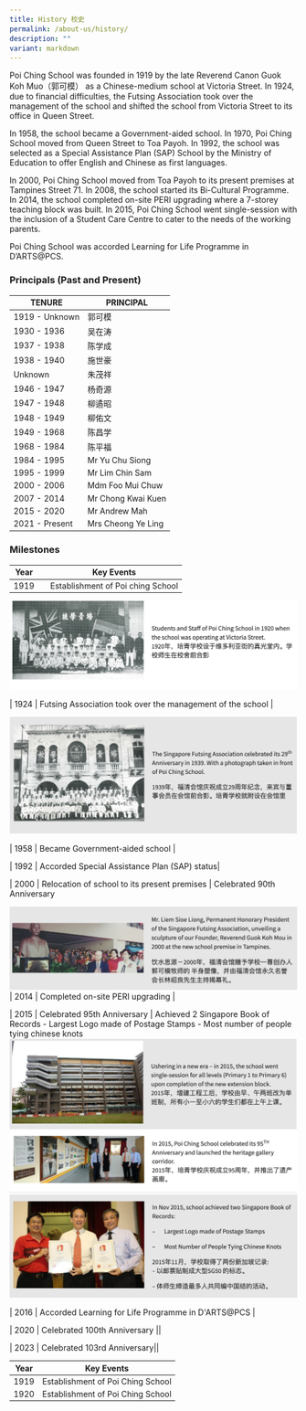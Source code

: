 ```yaml
---
title: History 校史
permalink: /about-us/history/
description: ""
variant: markdown
---
```

Poi Ching School was founded in 1919 by the late Reverend Canon Guok Koh Muo（郭可模） as a Chinese-medium school at Victoria Street. In 1924, due to financial difficulties, the Futsing Association took over the management of the school and shifted the school from Victoria Street to its office in Queen Street.

In 1958, the school became a Government-aided school. In 1970, Poi Ching School moved from Queen Street to Toa Payoh. In 1992, the school was selected as a Special Assistance Plan (SAP) School by the Ministry of Education to offer English and Chinese as first languages.

In 2000, Poi Ching School moved from Toa Payoh to its present premises at Tampines Street 71. In 2008, the school started its Bi-Cultural Programme. In 2014, the school completed on-site PERI upgrading where a 7-storey teaching block was built. In 2015, Poi Ching School went single-session with the inclusion of a Student Care Centre to cater to the needs of the working parents.

Poi Ching School was accorded Learning for Life Programme in D’ARTS@PCS.

### **Principals (Past and Present)**


| **TENURE**      | **PRINCIPAL**        |
|-----------------|----------------------|
|  1919 - Unknown    |  郭可模  |
|  1930 - 1936   |  吴在涛       |
|  1937 - 1938    |  陈学成  |
|  1938 - 1940    |  施世豪     |
|  Unknown    |  朱茂祥     |
|  1946 - 1947    |  杨奇源    |
|  1947 - 1948    |  柳遹昭  |
|  1948 - 1949    |  柳佑文   |
|  1949 - 1968    | 陈昌学   |
|  1968 - 1984    |  陈平福    |
|  1984 - 1995    |  Mr Yu Chu Siong   |
|  1995 - 1999    | Mr Lim Chin Sam    |
|  2000 - 2006    | Mdm Foo Mui Chuw  |
|  2007 - 2014    | Mr Chong Kwai Kuen    |
|  2015 - 2020    | Mr Andrew Mah   |
|  2021 - Present |  Mrs Cheong Ye Ling |



### Milestones


		
		
| Year |  | Key Events|
| -------- | -------- | -------- |
| 1919  || Establishment of Poi ching School   

![](/images/history1.png)


| 1924  |   Futsing Association took over the management of the school  |

![](/images/history2.png)

| 1958  |   Became Government-aided school  |

| 1992  |   Accorded Special Assistance Plan (SAP) status|


| 2000  |   Relocation of school to its present premises  |
                 Celebrated 90th Anniversary

![](/images/history3.png)
| 2014  |   Completed on-site PERI upgrading |

| 2015  |   Celebrated 95th Anniversary  |
            Achieved 2 Singapore Book of Records
						- Largest Logo made of Postage Stamps
						- Most number of people tying chinese knots
						![](/images/history5.png)
![](/images/history6.png)
![](/images/history7.png)

| 2016  |   Accorded Learning for Life Programme in D'ARTS@PCS |

| 2020  |   Celebrated 100th Anniversary ||

| 2023  |   Celebrated 103rd Anniversary||<table>
<thead>
  <tr>
    <th>Year</th>
    <th>Key Events</th>
     </tr>
</thead>
<tbody>
  <tr>
    <td rowspan="1">1919</td>
     <td>Establishment of Poi Ching School</td>
    </tr>
  <tr>
      <td rowspan="1">1920</td>
     <td>Establishment of Poi Ching School</td>
  </tr>
  <tr></tr></tbody></table>
